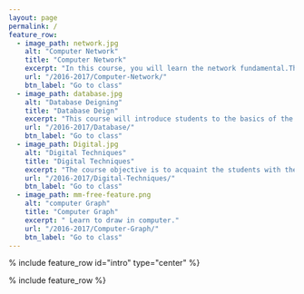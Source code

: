 ```yaml
---
layout: page
permalink: /
feature_row:
  - image_path: network.jpg
    alt: "Computer Network"
    title: "Computer Network"
    excerpt: "In this course, you will learn the network fundamental.This course aims to provide you with a knowledge to understand a range aspects of computer networking. Moreover, you will learn the network model."
    url: "/2016-2017/Computer-Network/"
    btn_label: "Go to class"
  - image_path: database.jpg
    alt: "Database Deigning"
    title: "Database Deign"
    excerpt: "This course will introduce students to the basics of the Structured Query Language (SQL) as well as basic database design (Entity Model) for storing data as part of a multi-step data gathering, analysis, and processing effort."
    url: "/2016-2017/Database/"
    btn_label: "Go to class"
  - image_path: Digital.jpg
    alt: "Digital Techniques"
    title: "Digital Techniques"
    excerpt: "The course objective is to acquaint the students with the fundamentals of digital techniques in particular mathematical essential of the modern design on logical synthesis level of digital circuits and systems."
    url: "/2016-2017/Digital-Techniques/"
    btn_label: "Go to class"
  - image_path: mm-free-feature.png
    alt: "computer Graph"
    title: "Computer Graph"
    excerpt: " Learn to draw in computer."
    url: "/2016-2017/Computer-Graph/"
    btn_label: "Go to class"
---
```


% include feature_row id="intro" type="center" %}

% include feature_row %}
